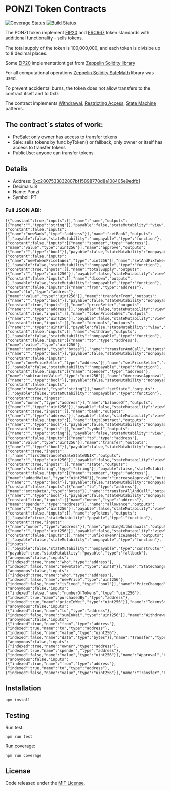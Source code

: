 # PONZI Token Contracts
[![Coverage Status](https://coveralls.io/repos/github/PonziTrust/Token/badge.svg?branch=master)](https://coveralls.io/github/PonziTrust/Token?branch=master)
[![Build Status](https://travis-ci.org/PonziTrust/Token.svg?branch=master)](https://travis-ci.org/PonziTrust/Token)

The PONZI token implement [EIP20](https://github.com/ethereum/EIPs/blob/master/EIPS/eip-20.md) and [ERC667](https://github.com/ethereum/EIPs/issues/677) token standards with additional functionality - sells tokens.

The total supply of the token is 100,000,000, and each token is divisibe up to 8 decimal places.

Some [EIP20](https://github.com/ethereum/EIPs/blob/master/EIPS/eip-20.md) implementationt get from [Zeppelin Solidity library](https://github.com/OpenZeppelin/zeppelin-solidity/tree/master/contracts/token/ERC20)

For all computational operations [Zeppelin Solidity SafeMath](https://github.com/OpenZeppelin/zeppelin-solidity/blob/master/contracts/math/SafeMath.sol) library was used.

To prevent accidental burns, the token does not allow transfers to the contract itself and to 0x0.

The contract implements [Withdrawal](http://solidity.readthedocs.io/en/develop/common-patterns.html#withdrawal-from-contracts), [Restricting Access](http://solidity.readthedocs.io/en/develop/common-patterns.html#restricting-access), [State Machine](http://solidity.readthedocs.io/en/develop/common-patterns.html#state-machine) patterns.

## The contract`s states of work:
- PreSale: only owner has access to transfer tokens
- Sale: sells tokens by func byToken() or fallback, only owner or itself has access to transfer tokens
- PublicUse: anyone can transfer tokens


## Details
- Address: [0xc2807533832807bf15898778d8a108405e9edfb1](https://etherscan.io/token/0xc2807533832807bf15898778d8a108405e9edfb1)
- Decimals: 8
- Name: Ponzi
- Symbol: PT


### Full JSON ABI:
```
[{"constant":true,"inputs":[],"name":"name","outputs":[{"name":"","type":"string"}],"payable":false,"stateMutability":"view","type":"function"},{"constant":false,"inputs":[{"name":"newBank","type":"address"}],"name":"setBank","outputs":[],"payable":false,"stateMutability":"nonpayable","type":"function"},{"constant":false,"inputs":[{"name":"spender","type":"address"},{"name":"value","type":"uint256"}],"name":"approve","outputs":[{"name":"","type":"bool"}],"payable":false,"stateMutability":"nonpayable","type":"function"},{"constant":false,"inputs":[{"name":"newTokenPriceInWei","type":"uint256"}],"name":"setAndFixTokenPriceInWei","outputs":[],"payable":false,"stateMutability":"nonpayable","type":"function"},{"constant":true,"inputs":[],"name":"totalSupply","outputs":[{"name":"","type":"uint256"}],"payable":false,"stateMutability":"view","type":"function"},{"constant":false,"inputs":[],"name":"disown","outputs":[],"payable":false,"stateMutability":"nonpayable","type":"function"},{"constant":false,"inputs":[{"name":"from","type":"address"},{"name":"to","type":"address"},{"name":"value","type":"uint256"}],"name":"transferFrom","outputs":[{"name":"","type":"bool"}],"payable":false,"stateMutability":"nonpayable","type":"function"},{"constant":true,"inputs":[],"name":"priceSetter","outputs":[{"name":"","type":"address"}],"payable":false,"stateMutability":"view","type":"function"},{"constant":true,"inputs":[],"name":"tokenPriceInWei","outputs":[{"name":"","type":"uint256"}],"payable":false,"stateMutability":"view","type":"function"},{"constant":true,"inputs":[],"name":"decimals","outputs":[{"name":"","type":"uint8"}],"payable":false,"stateMutability":"view","type":"function"},{"constant":false,"inputs":[],"name":"withdraw","outputs":[],"payable":false,"stateMutability":"nonpayable","type":"function"},{"constant":false,"inputs":[{"name":"to","type":"address"},{"name":"value","type":"uint256"},{"name":"extraData","type":"bytes"}],"name":"transferAndCall","outputs":[{"name":"","type":"bool"}],"payable":false,"stateMutability":"nonpayable","type":"function"},{"constant":false,"inputs":[{"name":"newPriceSetter","type":"address"}],"name":"setPriceSetter","outputs":[],"payable":false,"stateMutability":"nonpayable","type":"function"},{"constant":false,"inputs":[{"name":"spender","type":"address"},{"name":"subtractedValue","type":"uint256"}],"name":"decreaseApproval","outputs":[{"name":"","type":"bool"}],"payable":false,"stateMutability":"nonpayable","type":"function"},{"constant":false,"inputs":[{"name":"newState","type":"string"}],"name":"setState","outputs":[],"payable":false,"stateMutability":"nonpayable","type":"function"},{"constant":true,"inputs":[{"name":"owner","type":"address"}],"name":"balanceOf","outputs":[{"name":"","type":"uint256"}],"payable":false,"stateMutability":"view","type":"function"},{"constant":true,"inputs":[],"name":"bank","outputs":[{"name":"","type":"address"}],"payable":false,"stateMutability":"view","type":"function"},{"constant":false,"inputs":[],"name":"initContract","outputs":[{"name":"","type":"bool"}],"payable":false,"stateMutability":"nonpayable","type":"function"},{"constant":true,"inputs":[],"name":"symbol","outputs":[{"name":"","type":"string"}],"payable":false,"stateMutability":"view","type":"function"},{"constant":false,"inputs":[{"name":"to","type":"address"},{"name":"value","type":"uint256"}],"name":"transfer","outputs":[{"name":"","type":"bool"}],"payable":false,"stateMutability":"nonpayable","type":"function"},{"constant":true,"inputs":[],"name":"firstEntranceToSaleStateUNIX","outputs":[{"name":"","type":"uint256"}],"payable":false,"stateMutability":"view","type":"function"},{"constant":true,"inputs":[],"name":"state","outputs":[{"name":"stateString","type":"string"}],"payable":false,"stateMutability":"view","type":"function"},{"constant":false,"inputs":[{"name":"spender","type":"address"},{"name":"addedValue","type":"uint256"}],"name":"increaseApproval","outputs":[{"name":"","type":"bool"}],"payable":false,"stateMutability":"nonpayable","type":"function"},{"constant":false,"inputs":[{"name":"to","type":"address"},{"name":"extraData","type":"bytes"}],"name":"transferAllAndCall","outputs":[{"name":"","type":"bool"}],"payable":false,"stateMutability":"nonpayable","type":"function"},{"constant":true,"inputs":[{"name":"owner","type":"address"},{"name":"spender","type":"address"}],"name":"allowance","outputs":[{"name":"","type":"uint256"}],"payable":false,"stateMutability":"view","type":"function"},{"constant":false,"inputs":[],"name":"byTokens","outputs":[],"payable":true,"stateMutability":"payable","type":"function"},{"constant":true,"inputs":[{"name":"owner","type":"address"}],"name":"pendingWithdrawals","outputs":[{"name":"","type":"uint256"}],"payable":false,"stateMutability":"view","type":"function"},{"constant":false,"inputs":[],"name":"unfixTokenPriceInWei","outputs":[],"payable":false,"stateMutability":"nonpayable","type":"function"},{"inputs":[],"payable":false,"stateMutability":"nonpayable","type":"constructor"},{"payable":true,"stateMutability":"payable","type":"fallback"},{"anonymous":false,"inputs":[{"indexed":true,"name":"who","type":"address"},{"indexed":false,"name":"newState","type":"uint8"}],"name":"StateChanged","type":"event"},{"anonymous":false,"inputs":[{"indexed":true,"name":"who","type":"address"},{"indexed":false,"name":"newPrice","type":"uint256"},{"indexed":false,"name":"isFixed","type":"bool"}],"name":"PriceChanged","type":"event"},{"anonymous":false,"inputs":[{"indexed":false,"name":"numberOfTokens","type":"uint256"},{"indexed":true,"name":"purchasedBy","type":"address"},{"indexed":true,"name":"priceInWei","type":"uint256"}],"name":"TokensSold","type":"event"},{"anonymous":false,"inputs":[{"indexed":true,"name":"to","type":"address"},{"indexed":false,"name":"sumInWei","type":"uint256"}],"name":"Withdrawal","type":"event"},{"anonymous":false,"inputs":[{"indexed":true,"name":"from","type":"address"},{"indexed":true,"name":"to","type":"address"},{"indexed":false,"name":"value","type":"uint256"},{"indexed":false,"name":"data","type":"bytes"}],"name":"Transfer","type":"event"},{"anonymous":false,"inputs":[{"indexed":true,"name":"owner","type":"address"},{"indexed":true,"name":"spender","type":"address"},{"indexed":false,"name":"value","type":"uint256"}],"name":"Approval","type":"event"},{"anonymous":false,"inputs":[{"indexed":true,"name":"from","type":"address"},{"indexed":true,"name":"to","type":"address"},{"indexed":false,"name":"value","type":"uint256"}],"name":"Transfer","type":"event"}]
```

## Installation
```
npm install
```

## Testing
Run test:
```
npm run test
```
Run coverage:
```
npm run coverage
```

## License
Code released under the [MIT License](https://github.com/PonziTrust/Token/blob/master/LICENSE).
